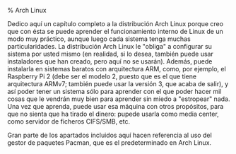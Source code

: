 % Arch Linux

Dedico aquí un capítulo completo a la distribución Arch Linux porque creo que con ésta se puede aprender el
funcionamiento interno de Linux de un modo muy práctico, aunque luego cada sistema tenga muchas
particularidades. La distribución Arch Linux le "obliga" a configurar su sistema por usted mismo (en realidad,
si lo desea, también puede usar instaladores que han creado, pero aquí no se usarán). Además, puede instalarla
en sistemas baratos con arquitectura ARM, como, por ejemplo, el Raspberry Pi 2 (debe ser el modelo 2, puesto que
es el que tiene arquitectura ARMv7; también puede usar la versión 3, que acaba de salir), y así poder tener un
sistema sólo para aprender con el que poder hacer mil cosas que le vendrán muy bien para aprender sin miedo a
"estropear" nada. Una vez que aprenda, puede usar esa máquina con otros propósitos, para que no sienta que ha
tirado el dinero: pupede usarla como media center, como servidor de ficheros CIFS/SMB, etc.

Gran parte de los apartados incluidos aquí hacen referencia al uso del gestor de paquetes Pacman, que es el
predeterminado en Arch Linux.

